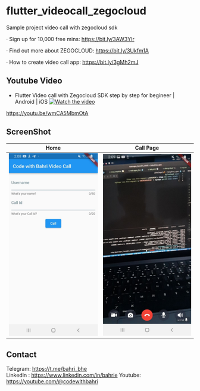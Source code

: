 # flutter_videocall_zegocloud

Sample project video call with zegocloud sdk

· Sign up for 10,000 free mins: https://bit.ly/3AW3Ylr

· Find out more about ZEGOCLOUD: https://bit.ly/3Ukfm1A

· How to create video call app: https://bit.ly/3gMh2mJ

## Youtube Video
- Flutter Video call with Zegocloud SDK step by step for begineer | Android | iOS
[![Watch the video](https://img.youtube.com/vi/wmCA5MbmOtA/sddefault.jpg)](https://youtu.be/wmCA5MbmOtA)

https://youtu.be/wmCA5MbmOtA


## ScreenShot

| Home        | Call Page    |
|--------------|-----------|
| <img src="home.jpeg" width="300"/> | <img src="callpage.jpeg" width="300"/>      |

## Contact
Telegram: https://t.me/bahri_bhe  
Linkedin : https://www.linkedin.com/in/bahrie
Youtube: https://youtube.com/@codewithbahri



